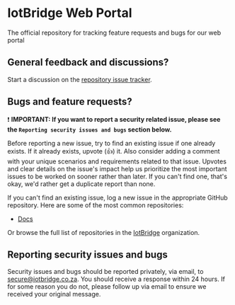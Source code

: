 # IotBridge Web Portal
The official repository for tracking feature requests and bugs for our web portal

## General feedback and discussions?

Start a discussion on the [repository issue tracker](https://github.com/iot-bridge/web-portal/issues).

## Bugs and feature requests?

❗ **IMPORTANT: If you want to report a security related issue, please see the `Reporting security issues and bugs` section below.**

Before reporting a new issue, try to find an existing issue if one already exists. If it already exists, upvote (👍) it. Also consider adding a comment with your unique scenarios and requirements related to that issue.  Upvotes and clear details on the issue's impact help us prioritize the most important issues to be worked on sooner rather than later. If you can't find one, that's okay, we'd rather get a duplicate report than none.

If you can't find an existing issue, log a new issue in the appropriate GitHub repository. Here are some of the most common repositories:

* [Docs](https://github.com/iot-bridge/docs)

Or browse the full list of repositories in the [IotBridge](https://github.com/iot-bridge/) organization.

## Reporting security issues and bugs

Security issues and bugs should be reported privately, via email, to secure@iotbridge.co.za. You should receive a response within 24 hours. If for some reason you do not, please follow up via email to ensure we received your original message.